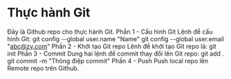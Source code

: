 # Thực hành Git
Đây là Github repo cho thực hành Git.
Phần 1 - Cấu hình Git
Lệnh để cấu hình Git:
git config --global user.name "Name"
git config --global user.email "abc@zy.com"
Phần 2 - Khởi tạo Git repo
Lênh để khởi tạo Git repo là: git init
Phần 3 - Commit
Dung hai lệnh để commit thay đổi lên Git repo:
git add .
git commit -m "Thông điệp commit"
Phần 4 - Push
Push local repo lên Remote repo trên Github.
